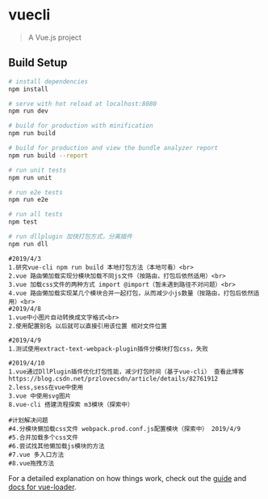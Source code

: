 # vuecli

> A Vue.js project

## Build Setup

``` bash
# install dependencies
npm install

# serve with hot reload at localhost:8080
npm run dev

# build for production with minification
npm run build

# build for production and view the bundle analyzer report
npm run build --report

# run unit tests
npm run unit

# run e2e tests
npm run e2e

# run all tests
npm test

# run dllplugin 加快打包方式，分离插件
npm run dll
```

```
#2019/4/3 
1.研究vue-cli npm run build 本地打包方法（本地可看）<br>  
2.vue 路由懒加载实现分模块加载不同js文件（按路由，打包后依然适用）<br>  
3.vue 加载css文件的两种方式 import @import（暂未遇到路径不对问题）<br>  
4.vue 路由懒加载实现某几个模块合并一起打包，从而减少小js数量（按路由，打包后依然适用）<br> 
#2019/4/8
1.vue中小图片自动转换成文字格式<br>  
2.使用配置别名 以后就可以直接引用该位置 相对文件位置

#2019/4/9
1.测试使用extract-text-webpack-plugin插件分模块打包css，失败

#2019/4/10
1.vue通过DllPlugin插件优化打包性能，减少打包时间（基于vue-cli） 查看此博客https://blog.csdn.net/przlovecsdn/article/details/82761912
2.less,sess在vue中使用
3.vue 中使用svg图片
8.vue-cli 搭建流程探索 m3模块（探索中）
```

```
#计划解决问题
#4.分模块懒加载css文件 webpack.prod.conf.js配置模块（探索中） 2019/4/9
#5.合并加载多个css文件
#6.尝试找其他懒加载js模块的方法
#7.vue 多入口方法
#8.vue拖拽方法

```
For a detailed explanation on how things work, check out the [guide](http://vuejs-templates.github.io/webpack/) and [docs for vue-loader](http://vuejs.github.io/vue-loader).
